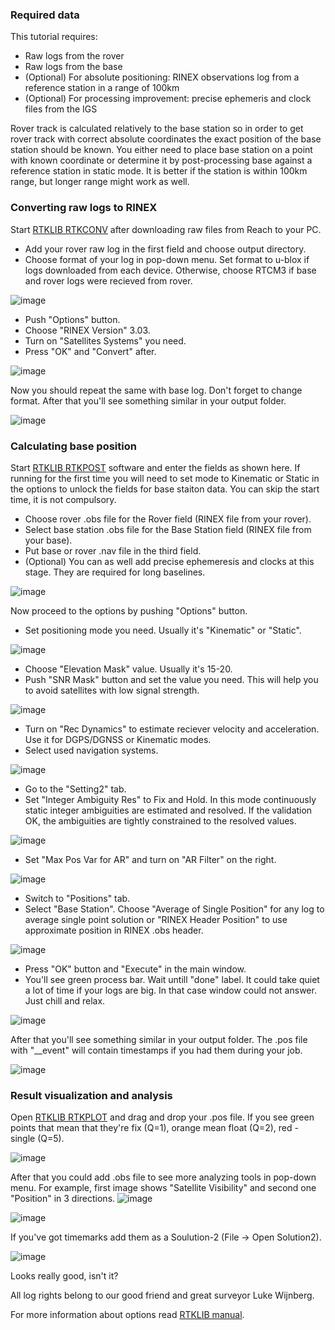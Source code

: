 ### Required data

This tutorial requires:

* Raw logs from the rover
* Raw logs from the base
* (Optional) For absolute positioning: RINEX observations log from a reference station in a range of 100km
* (Optional) For processing improvement: precise ephemeris and clock files from the IGS

Rover track is calculated relatively to the base station so in order to get rover track with correct absolute coordinates the exact position of the base station should be known. You either need to place base station on a point with known coordinate or determine it by post-processing base against a reference station in static mode. It is better if the station is within 100km range, but longer range might work as well.


### Converting raw logs to RINEX

Start [RTKLIB RTKCONV](https://files.emlid.com/RTKLIB/rtkconv_emlid_b27.exe) after downloading raw files from Reach to your PC.

* Add your rover raw log in the first field and choose output directory.
* Choose format of your log in pop-down menu. Set format to u-blox if logs downloaded from each device. Otherwise, choose RTCM3 if base and rover logs were recieved from rover.

![image](img/post-processing/rtkconv_format.png)

* Push "Options" button.
* Choose "RINEX Version" 3.03.
* Turn on "Satellites Systems" you need.
* Press "OK" and "Convert" after.

![image](img/post-processing/rtkconv_options.png)

Now you should repeat the same with base log. Don't forget to change format. 
After that you'll see something similar in your output folder.

![image](img/post-processing/rtkconv_output_folder.png)

### Calculating base position

Start [RTKLIB RTKPOST](https://files.emlid.com/RTKLIB/rtkpost_emlid_b27.exe) software and enter the fields as shown here. If running for the first time you will need to set mode to Kinematic or Static in the options to unlock the fields for base staiton data. You can skip the start time, it is not compulsory.

* Choose rover .obs file for the Rover field (RINEX file from your rover).
* Select base station .obs file for the Base Station field (RINEX file from your base).
* Put base or rover .nav file in the third field.
* (Optional) You can as well add precise ephemeresis and clocks at this stage. They are required for long baselines.

![image](img/post-processing/rtkpost_adding_files.png)

Now proceed to the options by pushing "Options" button.

* Set positioning mode you need. Usually it's "Kinematic" or "Static".

![image](img/post-processing/rtkpost_setting1_mode.png)

* Choose "Elevation Mask" value. Usually it's 15-20.
* Push "SNR Mask" button and set the value you need. This will help you to avoid satellites with low signal strength.

![image](img/post-processing/rtkpost_setting1_mask.png)

* Turn on "Rec Dynamics" to estimate reciever velocity and acceleration. Use it for DGPS/DGNSS or Kinematic modes.
* Select used navigation systems.

![image](img/post-processing/rtkpost_setting1_dynamics.png)

* Go to the "Setting2" tab.
* Set "Integer Ambiguity Res" to Fix and Hold. In this mode continuously static integer ambiguities are estimated and resolved. If the validation OK, the ambiguities are tightly constrained to the resolved values.

![image](img/post-processing/rtkpost_setting2_ambiguity.png)

* Set "Max Pos Var for AR" and turn on "AR Filter" on the right.

![image](img/post-processing/rtkpost_setting2_ar.png)

* Switch to "Positions" tab.
* Select "Base Station". Choose "Average of Single Position" for any log to average single point solution or "RINEX Header Position" to use approximate position in RINEX .obs header.

![image](img/post-processing/rtkpost_positions_base.png)

* Press "OK" button and "Execute" in the main window.
* You'll see green process bar. Wait untill "done" label. It could take quiet a lot of time if your logs are big. In that case window could not answer. Just chill and relax.

![image](img/post-processing/rtkpost_execute.png)

After that you'll see something similar in your output folder. The .pos file with "__event" will contain timestamps if you had them during your job.

![image](img/post-processing/rtkpost_output_folder.png)

### Result visualization and analysis

Open [RTKLIB RTKPLOT](https://github.com/tomojitakasu/RTKLIB_bin/raw/rtklib_2.4.3/bin/rtkplot.exe) and drag and drop your .pos file.
If you see green points that mean that they're fix (Q=1), orange mean float (Q=2), red - single (Q=5).

![image](img/post-processing/rtkplot_pos.png)

After that you could add .obs file to see more analyzing tools in pop-down menu.
For example, first image shows "Satellite Visibility" and second one "Position" in 3 directions.
![image](img/post-processing/rtkplot_satvis.png)

![image](img/post-processing/rtkplot_position.png)


If you've got timemarks add them as a Soulution-2 (File -> Open Solution2).

![image](img/post-processing/rtkplot_timemarks.png)

Looks really good, isn't it?

All log rights belong to our good friend and great surveyor Luke Wijnberg.

For more information about options read [RTKLIB manual](http://www.rtklib.com/prog/manual_2.4.2.pdf).

<!-- 


Now switch tab and set GPS AR to Fix-and-hold and Glonass to OFF. Glonass integer ambiguity resolution can be enabled if both base and rover are Reach.

![image](img/post-processing/Post3.PNG)

The observations RINEX from the reference station includes exact position in the header file, so we will choose it for the base position. This is very important because it is reference coordinate in the whole post-processing workflow. You need to have one known point to start from.

![image](img/post-processing/Post4.PNG)

Now you can hit execute and monitor solution quality, Q=1 means FIX.

![image](img/post-processing/Post5.PNG)

After computation is over press Plot to see the track. We got the base coordinate, write it down we are going to use it in the next step.

![image](img/post-processing/POst6.PNG)

### Calculating rover track

Browse to the rover obs (Rinex from your rover Reach), to the base station obs (Rinex from the base Reach) and to the nav (Rinex from your base Reach). 

![image](img/post-processing/Post7.PNG)

Now proceed to the options and set positioning mode to Kinematic, that will tell RTKLIB that the receiver was moving. Select used navigation systems and set filter to combined. Enable dynamic filter as well.

![image](img/post-processing/Post8.PNG)

In this case Glonass ambiguity resolution can be set to ON, as both receivers are identical.

![image](img/post-processing/Post9.PNG)

Now we are at the point where we need to enter the coordinates of the base that we have calculated in the previous step.

![image](img/post-processing/Post10.PNG)

Hit execute and plot the resulting solution. Looks good, but some regions are yellow which indicates float solution. We can look at the observations to try to find the source of the issue.

![image](img/post-processing/Post11.PNG)

In RTKPLOT go to file-> open observations and select observations from the moving rover. Switch view to satellite visibility. You might need to go to the view options and select all satellite systems and set "cycle slip" to LLI flag to see data like this. We can notice that reception is worse in the beginning, so we can try to crop it to avoid feeding bad data in the filters.

![image](img/post-processing/Post12.PNG)

By switching view to Position it is evident that take off is around 14:05 and after this moment signal reception is much better.

![image](img/post-processing/Post13.PNG)

Let's try to process again, but crop data at 14:03.

![image](img/post-processing/Post14.PNG)

Looks really good now!

![image](img/post-processing/Post15.PNG)

What could have happened if we did not use the exact position of the base, but just averaged single position? The picture depict a close up of three turns, where green track has been processed with exact base station position specified and blue track has been processed without it. Both tracks are precise, but blue track has a shift of several meters.

![image](img/post-processing/Post16.PNG) -->


